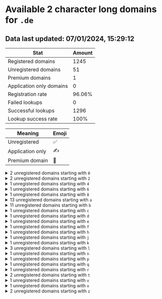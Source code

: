 # Available 2 character long domains for `.de`

## Data last updated: 07/01/2024, 15:29:12

|Stat|Amount|
|--|--|
|Registered domains|1245|
|Unregistered domains|51|
|Premium domains|1|
|Application only domains|0|
|Registration rate|96.06%|
|Failed lookups|0|
|Successful lookups|1296|
|Lookup success rate|100%|


|Meaning|Emoji|
|--|--|
|Unregistered|:white_check_mark:|
|Application only|:writing_hand:|
|Premium domain|:gem:|

<details>
<summary>2 unregistered domains starting with <bold><code>0</code></bold></summary>

|Type|Domain|
|--|--|
|:white_check_mark:|`0c.de`|
|:white_check_mark:|`0g.de`|
</details>
<details>
<summary>2 unregistered domains starting with <bold><code>2</code></bold></summary>

|Type|Domain|
|--|--|
|:white_check_mark:|`2v.de`|
|:white_check_mark:|`2z.de`|
</details>
<details>
<summary>1 unregistered domains starting with <bold><code>4</code></bold></summary>

|Type|Domain|
|--|--|
|:white_check_mark:|`4f.de`|
</details>
<details>
<summary>1 unregistered domains starting with <bold><code>6</code></bold></summary>

|Type|Domain|
|--|--|
|:white_check_mark:|`6i.de`|
</details>
<details>
<summary>1 unregistered domains starting with <bold><code>8</code></bold></summary>

|Type|Domain|
|--|--|
|:white_check_mark:|`8p.de`|
</details>
<details>
<summary>13 unregistered domains starting with <bold><code>a</code></bold></summary>

|Type|Domain|
|--|--|
|:white_check_mark:|`a2.de`|
|:white_check_mark:|`a4.de`|
|:white_check_mark:|`a6.de`|
|:white_check_mark:|`ab.de`|
|:white_check_mark:|`ad.de`|
|:white_check_mark:|`ae.de`|
|:white_check_mark:|`af.de`|
|:white_check_mark:|`ag.de`|
|:white_check_mark:|`ah.de`|
|:white_check_mark:|`aj.de`|
|:white_check_mark:|`aw.de`|
|:white_check_mark:|`ax.de`|
|:white_check_mark:|`ay.de`|
</details>
<details>
<summary>11 unregistered domains starting with <bold><code>b</code></bold></summary>

|Type|Domain|
|--|--|
|:white_check_mark:|`bh.de`|
|:white_check_mark:|`bi.de`|
|:white_check_mark:|`bj.de`|
|:white_check_mark:|`bk.de`|
|:white_check_mark:|`bl.de`|
|:white_check_mark:|`bm.de`|
|:white_check_mark:|`bn.de`|
|:white_check_mark:|`bo.de`|
|:white_check_mark:|`bp.de`|
|:white_check_mark:|`bq.de`|
|:white_check_mark:|`br.de`|
</details>
<details>
<summary>1 unregistered domains starting with <bold><code>c</code></bold></summary>

|Type|Domain|
|--|--|
|:white_check_mark:|`cs.de`|
</details>
<details>
<summary>1 unregistered domains starting with <bold><code>d</code></bold></summary>

|Type|Domain|
|--|--|
|:white_check_mark:|`d9.de`|
</details>
<details>
<summary>1 unregistered domains starting with <bold><code>e</code></bold></summary>

|Type|Domain|
|--|--|
|:white_check_mark:|`eq.de`|
</details>
<details>
<summary>1 unregistered domains starting with <bold><code>f</code></bold></summary>

|Type|Domain|
|--|--|
|:white_check_mark:|`fy.de`|
</details>
<details>
<summary>1 unregistered domains starting with <bold><code>h</code></bold></summary>

|Type|Domain|
|--|--|
|:white_check_mark:|`hh.de`|
</details>
<details>
<summary>1 unregistered domains starting with <bold><code>j</code></bold></summary>

|Type|Domain|
|--|--|
|:white_check_mark:|`jy.de`|
</details>
<details>
<summary>1 unregistered domains starting with <bold><code>k</code></bold></summary>

|Type|Domain|
|--|--|
|:white_check_mark:|`kk.de`|
</details>
<details>
<summary>3 unregistered domains starting with <bold><code>l</code></bold></summary>

|Type|Domain|
|--|--|
|:white_check_mark:|`l3.de`|
|:white_check_mark:|`lc.de`|
|:gem:|`lp.de`|
</details>
<details>
<summary>1 unregistered domains starting with <bold><code>n</code></bold></summary>

|Type|Domain|
|--|--|
|:white_check_mark:|`nx.de`|
</details>
<details>
<summary>1 unregistered domains starting with <bold><code>p</code></bold></summary>

|Type|Domain|
|--|--|
|:white_check_mark:|`pa.de`|
</details>
<details>
<summary>1 unregistered domains starting with <bold><code>q</code></bold></summary>

|Type|Domain|
|--|--|
|:white_check_mark:|`qz.de`|
</details>
<details>
<summary>1 unregistered domains starting with <bold><code>r</code></bold></summary>

|Type|Domain|
|--|--|
|:white_check_mark:|`ry.de`|
</details>
<details>
<summary>2 unregistered domains starting with <bold><code>t</code></bold></summary>

|Type|Domain|
|--|--|
|:white_check_mark:|`t3.de`|
|:white_check_mark:|`td.de`|
</details>
<details>
<summary>1 unregistered domains starting with <bold><code>v</code></bold></summary>

|Type|Domain|
|--|--|
|:white_check_mark:|`vh.de`|
</details>
<details>
<summary>1 unregistered domains starting with <bold><code>x</code></bold></summary>

|Type|Domain|
|--|--|
|:white_check_mark:|`xj.de`|
</details>
<details>
<summary>2 unregistered domains starting with <bold><code>z</code></bold></summary>

|Type|Domain|
|--|--|
|:white_check_mark:|`zj.de`|
|:white_check_mark:|`zn.de`|
</details>